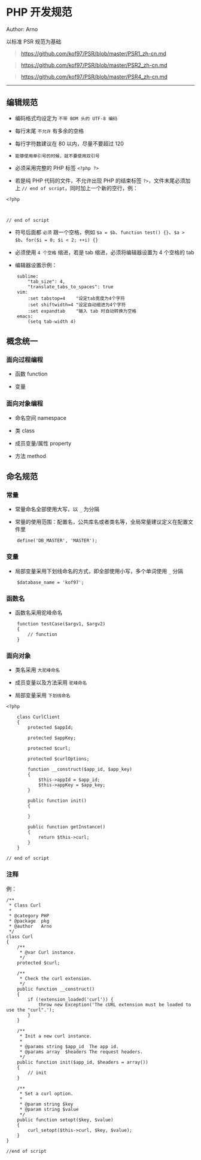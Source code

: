 # PHP 开发规范

Author: Arno

以标准 PSR 规范为基础

> https://github.com/kof97/PSR/blob/master/PSR1_zh-cn.md

> https://github.com/kof97/PSR/blob/master/PSR2_zh-cn.md

> https://github.com/kof97/PSR/blob/master/PSR4_zh-cn.md

---

## 编辑规范

* 编码格式均设定为 `不带 BOM 头的 UTF-8 编码`

* 每行末尾 `不允许` 有多余的空格

* 每行字符数建议在 80 以内，尽量不要超过 120

* `能够使用单引号的时候，就不要使用双引号`

* 必须采用完整的 PHP 标签 `<?php ?>`

* 若是纯 PHP 代码的文件，不允许出现 PHP 的结束标签 `?>`，文件末尾必须加上 `// end of script`，同时加上一个新的空行，例：

```
<?php



// end of script

```

* 符号后面都 `必须` 跟一个空格，例如 `$a = $b`、`function test() {}`、`$a > $b`、`for($i = 0; $i < 2; ++i) {}`

* 必须使用 `4 个空格` 缩进，若是 tab 缩进，必须将编辑器设置为 4 个空格的 tab

* 编辑器设置示例：

```
    sublime:
        "tab_size": 4,
        "translate_tabs_to_spaces": true
    vim:
        :set tabstop=4    "设定tab宽度为4个字符
        :set shiftwidth=4 "设定自动缩进为4个字符
        :set expandtab    "输入 tab 时自动转换为空格
    emacs:
        (setq tab-width 4)
```

## 概念统一

### 面向过程编程

* 函数 function

* 变量

### 面向对象编程

* 命名空间 namespace

* 类 class

* 成员变量/属性 property

* 方法 method


## 命名规范

### 常量

* 常量命名全部使用大写，以 `_` 为分隔

* 常量的使用范围：配置名，公共库名或者类名等，全局常量建议定义在配置文件里

```
    define('DB_MASTER', 'MASTER');
```

### 变量

* 局部变量采用下划线命名的方式，即全部使用小写，多个单词使用 `_` 分隔

```
    $database_name = 'kof97';
```

### 函数名

* 函数名采用驼峰命名

```
    function testCase($argv1, $argv2)
    {
        // function
    }
```

### 面向对象

* 类名采用 `大驼峰命名`

* 成员变量以及方法采用 `驼峰命名`

* 局部变量采用 `下划线命名`

```
<?php

    class CurlClient
    {
        protected $appId;

        protected $appKey;

        protected $curl;

        protected $curlOptions;

        function __construct($app_id, $app_key)
        {
            $this->appId = $app_id;
            $this->appKey = $app_key;
        }

        public function init()
        {

        }

        public function getInstance()
        {
            return $this->curl;
        }
    }

// end of script

```

### 注释

例：

```
/**
 * Class Curl
 *
 * @category PHP
 * @package  pkg
 * @author   Arno
 */
class Curl
{
    /**
     * @var Curl instance.
     */
    protected $curl;

    /**
     * Check the curl extension.
     */
    public function __construct()
    {
        if (!extension_loaded('curl')) {
            throw new Exception('The cURL extension must be loaded to use the "curl".');
        }
    }

    /**
     * Init a new curl instance.
     *
     * @params string $app_id  The app id.
     * @params array  $headers The request headers.
     */
    public function init($app_id, $headers = array())
    {
        // init
    }

    /**
     * Set a curl option.
     *
     * @param string $key
     * @param string $value
     */
    public function setopt($key, $value)
    {
        curl_setopt($this->curl, $key, $value);
    }
}

//end of script

```
















